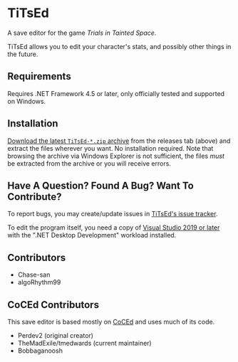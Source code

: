 # TiTsEd #

A save editor for the game *Trials in Tainted Space*.

TiTsEd allows you to edit your character's stats, and possibly other things in the future.

## Requirements ##

Requires .NET Framework 4.5 or later, only officially tested and supported on Windows.


## Installation ##

[Download the latest `TiTsEd-*.zip` archive](https://github.com/algoRhythm99/TiTsEd/releases/latest "https://github.com/algoRhythm99/TiTsEd/releases/latest") from the releases tab (above) and extract the files wherever you want.  No installation required.  Note that browsing the archive via Windows Explorer is not sufficient, the files *must* be extracted from the archive or you will receive errors.

## Have A Question?  Found A Bug?  Want To Contribute? ##

To report bugs, you may create/update issues in [TiTsEd's issue tracker](https://github.com/algoRhythm99/TiTsEd/issues "https://github.com/algoRhythm99/TiTsEd/issues").

To edit the program itself, you need a copy of [Visual Studio 2019 or later](https://visualstudio.microsoft.com/vs/community/) with the ".NET Desktop Development" workload installed.

## Contributors ##

* Chase-san
* algoRhythm99 

## CoCEd Contributors ##

This save editor is based mostly on [CoCEd](https://github.com/tmedwards/CoCEd "https://github.com/tmedwards/CoCEd") and uses much of its code.

* Perdev2 (original creator)
* TheMadExile/tmedwards (current maintainer)
* Bobbaganoosh
